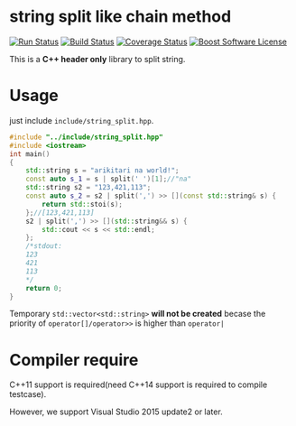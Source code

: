 # string split like chain method
[![Run Status](https://api.shippable.com/projects/577cc6213be4f4faa56be97c/badge?branch=master)](https://app.shippable.com/projects/577cc6213be4f4faa56be97c)
[![Build Status](https://travis-ci.org/yumetodo/string_split.svg?branch=master)](https://travis-ci.org/yumetodo/string_split)
[![Coverage Status](https://coveralls.io/repos/github/yumetodo/string_split/badge.svg?branch=master)](https://coveralls.io/github/yumetodo/string_split?branch=master)
[![Boost Software License](https://img.shields.io/badge/license-boost-blue.svg)](http://www.boost.org/LICENSE_1_0.txt)

This is a **C++ header only** library to split string.

# Usage

just include ``include/string_split.hpp``.

```cpp
#include "../include/string_split.hpp"
#include <iostream>
int main()
{
    std::string s = "arikitari na world!";
    const auto s_1 = s | split(' ')[1];//"na"
    std::string s2 = "123,421,113";
    const auto s_2 = s2 | split(',') >> [](const std::string& s) {
        return std::stoi(s);
    };//[123,421,113]
    s2 | split(',') >> [](std::string&& s) {
        std::cout << s << std::endl;
    };
    /*stdout:
    123
    421
    113
    */
    return 0;
}
```

Temporary ``std::vector<std::string>`` **will not be created** becase the priority of ``operator[]/operator>>`` is higher than ``operator|``

# Compiler require
C++11 support is required(need C++14 support is required to compile testcase).

However, we support Visual Studio 2015 update2 or later.